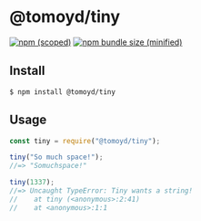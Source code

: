 # @tomoyd/tiny


[![npm (scoped)](https://img.shields.io/npm/v/@tomoyd/tiny.svg)](https://img.shields.io/npm/v/@tomoyd/tiny)
[![npm bundle size (minified)](https://img.shields.io/bundlephobia/min/@tomoyd/tiny.svg)](https://www.npmjs.com/package/@tomoyd/tiny)
## Install

```
$ npm install @tomoyd/tiny
```

## Usage

```js
const tiny = require("@tomoyd/tiny");

tiny("So much space!");
//=> "Somuchspace!"

tiny(1337);
//=> Uncaught TypeError: Tiny wants a string!
//    at tiny (<anonymous>:2:41)
//    at <anonymous>:1:1
```
